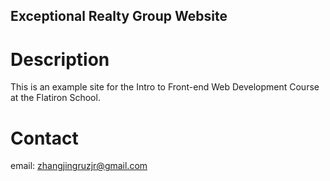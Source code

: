 Exceptional Realty Group Website
---

# Description

This is an example site for the Intro to Front-end Web Development Course at the Flatiron School. 

# Contact

email: zhangjingruzjr@gmail.com